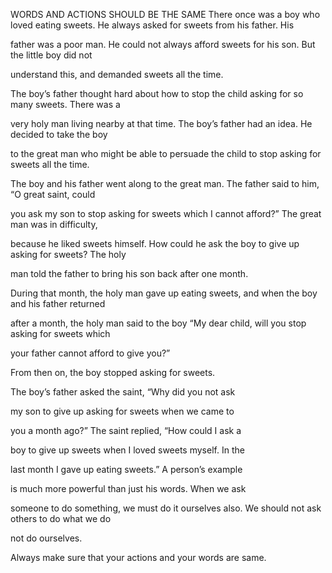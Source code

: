 


WORDS AND ACTIONS SHOULD BE THE SAME
There once was a boy who loved eating sweets. He always asked for sweets
from his father. His

father was a poor man. He could not always afford sweets for his son.
But the little boy did not

understand this, and demanded sweets all the time.

The boy’s father thought hard about how to stop the child asking for so
many sweets. There was a

very holy man living nearby at that time. The boy’s father had an idea.
He decided to take the boy

to the great man who might be able to persuade the child to stop asking
for sweets all the time.

The boy and his father went along to the great man. The father said to
him, “O great saint, could

you ask my son to stop asking for sweets which I cannot afford?” The
great man was in difficulty,

because he liked sweets himself. How could he ask the boy to give up
asking for sweets? The holy

man told the father to bring his son back after one month.

During that month, the holy man gave up eating sweets, and when the boy
and his father returned

after a month, the holy man said to the boy “My dear child, will you
stop asking for sweets which

your father cannot afford to give you?”

From then on, the boy stopped asking for sweets.

The boy’s father asked the saint, “Why did you not ask

my son to give up asking for sweets when we came to

you a month ago?” The saint replied, “How could I ask a

boy to give up sweets when I loved sweets myself. In the

last month I gave up eating sweets.” A person’s example

is much more powerful than just his words. When we ask

someone to do something, we must do it ourselves also. We should not ask
others to do what we do

not do ourselves.

Always make sure that your actions and your words are same.
